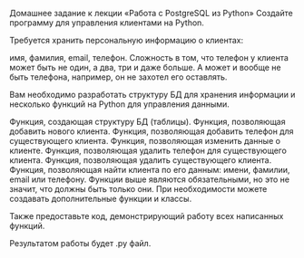 Домашнее задание к лекции «Работа с PostgreSQL из Python»
Создайте программу для управления клиентами на Python.

Требуется хранить персональную информацию о клиентах:

имя,
фамилия,
email,
телефон.
Сложность в том, что телефон у клиента может быть не один, а два, три и даже больше. А может и вообще не быть телефона, например, он не захотел его оставлять.

Вам необходимо разработать структуру БД для хранения информации и несколько функций на Python для управления данными.

Функция, создающая структуру БД (таблицы).
Функция, позволяющая добавить нового клиента.
Функция, позволяющая добавить телефон для существующего клиента.
Функция, позволяющая изменить данные о клиенте.
Функция, позволяющая удалить телефон для существующего клиента.
Функция, позволяющая удалить существующего клиента.
Функция, позволяющая найти клиента по его данным: имени, фамилии, email или телефону.
Функции выше являются обязательными, но это не значит, что должны быть только они. При необходимости можете создавать дополнительные функции и классы.

Также предоставьте код, демонстрирующий работу всех написанных функций.

Результатом работы будет .py файл.
